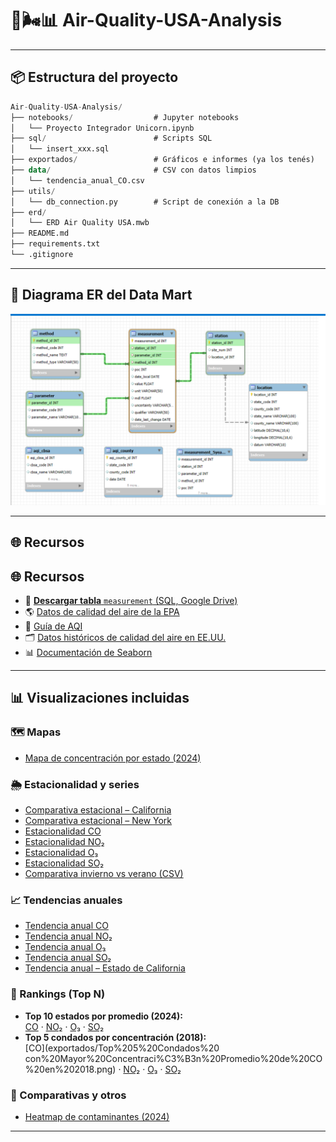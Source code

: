 # **🗽🌬️📊 Air-Quality-USA-Analysis**

---

## **📦 Estructura del proyecto**

```sql
Air-Quality-USA-Analysis/
├── notebooks/                  # Jupyter notebooks
│   └── Proyecto Integrador Unicorn.ipynb
├── sql/                        # Scripts SQL
│   └── insert_xxx.sql
├── exportados/                 # Gráficos e informes (ya los tenés)
├── data/                       # CSV con datos limpios
│   └── tendencia_anual_CO.csv
├── utils/
│   └── db_connection.py        # Script de conexión a la DB
├── erd/
│   └── ERD Air Quality USA.mwb
├── README.md
├── requirements.txt
└── .gitignore
```
---

## 📐 Diagrama ER del Data Mart

![Diagrama ER del Data Mart](erd/ERD_Air_Quality_USA.png)

---

## 🌐 Recursos

## 🌐 Recursos

- 📂 [**Descargar tabla** `measurement` (SQL, Google Drive)](https://drive.google.com/uc?id=1f5AbJXAao2tyihk8RpGkH7jJ57XMzCIR&export=download)
- 🌎 [Datos de calidad del aire de la EPA](https://www.epa.gov/outdoor-air-quality-data)
- 📖 [Guía de AQI](https://www.airnow.gov/aqi/aqi-basics/)
- 🗂️ [Datos históricos de calidad del aire en EE.UU.](https://aqs.epa.gov/aqsweb/airdata/download_files.html)
- 📊 [Documentación de Seaborn](https://seaborn.pydata.org/)

---

## 📊 Visualizaciones incluidas

### 🗺️ Mapas
- [Mapa de concentración por estado (2024)](exportados/mapa_concentracion_estados_2024.png)

### 🌦️ Estacionalidad y series
- [Comparativa estacional – California](exportados/comparativa_estacional_california.png)
- [Comparativa estacional – New York](exportados/comparativa_estacional_new%20york.png)
- [Estacionalidad CO](exportados/estacional_carbon_monoxide.png)
- [Estacionalidad NO₂](exportados/estacional_nitrogen_dioxide_(no2).png)
- [Estacionalidad O₃](exportados/estacional_ozone.png)
- [Estacionalidad SO₂](exportados/estacional_sulfur_dioxide.png)
- [Comparativa invierno vs verano (CSV)](exportados/comparativa_invierno_verano.csv)

### 📈 Tendencias anuales
- [Tendencia anual CO](exportados/tendencia_anual_CO.png)
- [Tendencia anual NO₂](exportados/tendencia_anual_NO2.png)
- [Tendencia anual O₃](exportados/tendencia_anual_O3.png)
- [Tendencia anual SO₂](exportados/tendencia_anual_SO2.png)
- [Tendencia anual – Estado de California](exportados/tendencia_anual_edo_calif.png)

### 🧭 Rankings (Top N)
- **Top 10 estados por promedio (2024):**  
  [CO](exportados/Top%2010%20Estados%20con%20Mayor%20Promedio%20de%20CO%20en%202024.png) ·
  [NO₂](exportados/Top%2010%20Estados%20con%20Mayor%20Promedio%20de%20NO2%20en%202024.png) ·
  [O₃](exportados/Top%2010%20Estados%20con%20Mayor%20Promedio%20de%20O3%20en%202024.png) ·
  [SO₂](exportados/Top%2010%20Estados%20con%20Mayor%20Promedio%20de%20SO2%20en%202024.png)
- **Top 5 condados por concentración (2018):**  
  [CO](exportados/Top%205%20Condados%20 con%20Mayor%20Concentraci%C3%B3n%20Promedio%20de%20CO%20en%202018.png) ·
  [NO₂](exportados/Top%205%20Condados%20con%20Mayor%20Concentraci%C3%B3n%20NO2%20en%202018.png) ·
  [O₃](exportados/Top%205%20Condados%20con%20Mayor%20Concentraci%C3%B3n%20O3%20en%202018.png) ·
  [SO₂](exportados/Top%205%20Condados%20con%20Mayor%20Concentraci%C3%B3n%20SO2%20en%202018.png)

### 🔎 Comparativas y otros
- [Heatmap de contaminantes (2024)](exportados/heatmap_contaminantes_2024.png)

---
